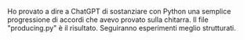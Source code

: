 Ho provato a dire a ChatGPT di sostanziare con Python una semplice progressione di accordi che avevo provato sulla chitarra. Il file "producing.py" è il risultato. Seguiranno esperimenti meglio strutturati.
